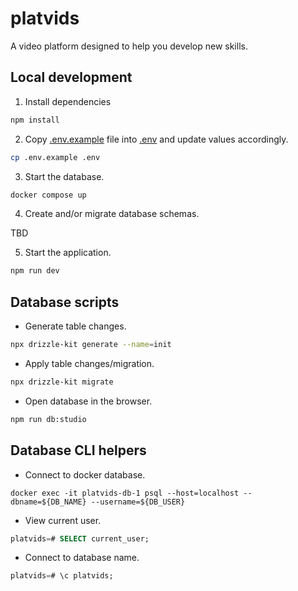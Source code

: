 # platvids

A video platform designed to help you develop new skills.

## Local development

1. Install dependencies

```sh
npm install
```

2. Copy [.env.example](./.env.example) file into [.env](./.env) and update values accordingly.

```sh
cp .env.example .env
```

3. Start the database.

```sh
docker compose up
```

4. Create and/or migrate database schemas.

TBD

5. Start the application.

```sh
npm run dev
```

## Database scripts

- Generate table changes.

```sh
npx drizzle-kit generate --name=init
```

- Apply table changes/migration.

```sh
npx drizzle-kit migrate
```

- Open database in the browser.

```sh
npm run db:studio
```

## Database CLI helpers

- Connect to docker database.

```
docker exec -it platvids-db-1 psql --host=localhost --dbname=${DB_NAME} --username=${DB_USER}
```

- View current user.

```sql
platvids=# SELECT current_user;
```

- Connect to database name.

```sql
platvids=# \c platvids;
```
